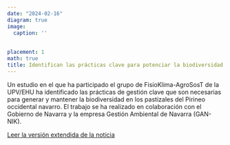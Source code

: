 ```yaml
---
date: "2024-02-16"
diagram: true
image:
  caption: ''
  
  
placement: 1
math: true
title: Identifican las prácticas clave para potenciar la biodiversidad en el medio rural del Pirineo occidental
---
```


Un estudio en el que ha participado el grupo de FisioKlima-AgroSosT de la UPV/EHU ha identificado las prácticas de gestión clave que son necesarias para generar y mantener la biodiversidad en los pastizales del Pirineo occidental navarro. El trabajo se ha realizado en colaboración con el Gobierno de Navarra y la empresa Gestión Ambiental de Navarra (GAN-NIK).

[Leer la versión extendida de la noticia](https://www.ehu.eus/es/-/identifican-practicas-clave-para-potenciar-biodiversidad-en-medio-rural-del-pirineo-occidental)


